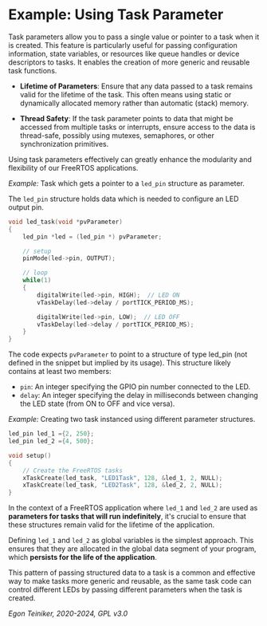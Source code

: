 # Example: Using Task Parameter

Task parameters allow you to pass a single value or pointer to a task 
when it is created. This feature is particularly useful for passing configuration 
information, state variables, or resources like queue handles or device descriptors 
to tasks. It enables the creation of more generic and reusable task functions.

* **Lifetime of Parameters**: Ensure that any data passed to a task remains valid for 
    the lifetime of the task. This often means using static or dynamically allocated 
    memory rather than automatic (stack) memory.

* **Thread Safety**: If the task parameter points to data that might be accessed from 
    multiple tasks or interrupts, ensure access to the data is thread-safe, possibly 
    using mutexes, semaphores, or other synchronization primitives.

Using task parameters effectively can greatly enhance the modularity and flexibility 
of our FreeRTOS applications.

_Example:_ Task which gets a pointer to a `led_pin`  structure as parameter.

The `led_pin` structure holds data which is needed to configure an LED output pin.

```C++
void led_task(void *pvParameter) 
{
    led_pin *led = (led_pin *) pvParameter;

    // setup
    pinMode(led->pin, OUTPUT);

    // loop
    while(1) 
    {
        digitalWrite(led->pin, HIGH);  // LED ON
        vTaskDelay(led->delay / portTICK_PERIOD_MS);  

        digitalWrite(led->pin, LOW);  // LED OFF
        vTaskDelay(led->delay / portTICK_PERIOD_MS);      
    }
}
```

The code expects `pvParameter` to point to a structure of type led_pin (not defined 
in the snippet but implied by its usage). This structure likely contains at least 
two members:

* `pin`: An integer specifying the GPIO pin number connected to the LED.
* `delay`: An integer specifying the delay in milliseconds between changing the LED 
    state (from ON to OFF and vice versa).


_Example:_ Creating two task instanced using different parameter structures.
```C++    
led_pin led_1 ={2, 250};
led_pin led_2 ={4, 500};

void setup() 
{
    // Create the FreeRTOS tasks
    xTaskCreate(led_task, "LED1Task", 128, &led_1, 2, NULL);
    xTaskCreate(led_task, "LED2Task", 128, &led_2, 2, NULL);
}
```

In the context of a FreeRTOS application where `led_1` and `led_2` are used as 
**parameters for tasks that will run indefinitely**, it's crucial to ensure that these 
structures remain valid for the lifetime of the application. 

Defining `led_1` and `led_2` as global variables is the simplest approach. 
This ensures that they are allocated in the global data segment of your program, 
which **persists for the life of the application**.

This pattern of passing structured data to a task is a common and effective way to make 
tasks more generic and reusable, as the same task code can control different LEDs by 
passing different parameters when the task is created.



*Egon Teiniker, 2020-2024, GPL v3.0*     